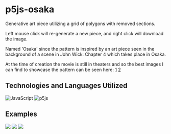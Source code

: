 # p5js-osaka

Generative art piece utilizing a grid of polygons with removed sections.

Left mouse click will re-generate a new piece, and right click will download the image.

Named 'Osaka' since the pattern is inspired by an art piece seen in the background of a scene in John Wick: Chapter 4 which takes place in Osaka.

At the time of creation the movie is still in theaters and so the best images I can find to showcase the pattern can be seen here: [1](https://ca-times.brightspotcdn.com/dims4/default/9c3b4ca/2147483647/strip/true/crop/6000x4000+0+0/resize/1200x800!/quality/80/?url=https%3A%2F%2Fcalifornia-times-brightspot.s3.amazonaws.com%2F5d%2F84%2F557439d746f485a932e54d31799f%2Fjw4-unit-210729-00318-r.jpg) [2](https://preview.redd.it/noticed-2-things-v0-vaxgsqm8p1ja1.png?width=640&crop=smart&auto=webp&s=eb15cb2e3610726ecc298e10a257b17921eaefcd)

## Technologies and Languages Utilized

![JavaScript](https://img.shields.io/badge/javascript-%23323330.svg?style=for-the-badge&logo=javascript&logoColor=%23F7DF1E)
![p5js](https://img.shields.io/badge/p5.js-ED225D?style=for-the-badge&logo=p5.js&logoColor=FFFFFF)

## Examples

<img src='https://i.imgur.com/WWRbNmt.png'/>

<img src='https://i.imgur.com/0TUtR00.png'/>

<img src='https://i.imgur.com/VZgw7Al.png'/>
